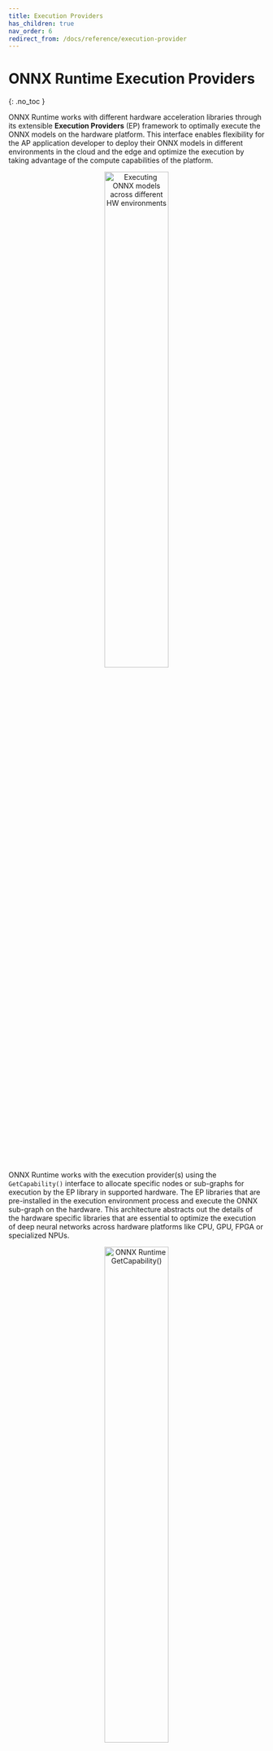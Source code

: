 ```yaml
---
title: Execution Providers
has_children: true
nav_order: 6
redirect_from: /docs/reference/execution-provider
---
```


# ONNX Runtime Execution Providers
{: .no_toc }

ONNX Runtime works with different hardware acceleration libraries through its extensible **Execution Providers** (EP) framework to optimally execute the ONNX models on the hardware platform. This interface enables flexibility for the AP application developer to deploy their ONNX models in different environments in the cloud and the edge and optimize the execution by taking advantage of the compute capabilities of the platform.

<p align="center"><img width="50%" src="https://www.onnxruntime.ai/images/ONNX_Runtime_EP1.png" alt="Executing ONNX models across different HW environments"/></p>

ONNX Runtime works with the execution provider(s) using the `GetCapability()` interface to allocate specific nodes or sub-graphs for execution by the EP library in supported hardware. The EP libraries that are pre-installed in the execution environment process and execute the ONNX sub-graph on the hardware. This architecture abstracts out the details of the hardware specific libraries that are essential to optimize the execution of deep neural networks across hardware platforms like CPU, GPU, FPGA or specialized NPUs.

<p align="center"><img width="50%" src="https://www.onnxruntime.ai/images/ONNX_Runtime_EP3.png" alt="ONNX Runtime GetCapability()"/></p>

ONNX Runtime supports many different execution providers today. Some of the EPs are in production for live service, while others are released in preview to enable developers to develop and customize their application using the different options.

## Contents
{: .no_toc }

* TOC placeholder
{:toc}

### Summary of supported Execution Providers 

|CPU|GPU|IoT/Edge/Mobile|Other|
---|---|---|---
|Default CPU|[NVIDIA CUDA](../execution-providers/CUDA-ExecutionProvider.md)|[Intel OpenVINO](../execution-providers/OpenVINO-ExecutionProvider.md)|[Rockchip NPU](../execution-providers/RKNPU-ExecutionProvider.md) (*preview*)|
|[Intel DNNL](../execution-providers/oneDNN-ExecutionProvider.md)|[NVIDIA TensorRT](../execution-providers/TensorRT-ExecutionProvider.md)|[ARM Compute Library](../execution-providers/ACL-ExecutionProvider.md) (*preview*)|[Xilinx Vitis-AI](../execution-providers/Vitis-AI-ExecutionProvider.md) (*preview*)|
|[TVM](../execution-providers/TVM-ExecutionProvider.md) (*preview*)|[DirectML](../execution-providers/DirectML-ExecutionProvider.md)|[Android Neural Networks API](../execution-providers/NNAPI-ExecutionProvider.md)|[Huawei CANN](../execution-providers/CANN-ExecutionProvider.md) (*preview*)|
|[Intel OpenVINO](../execution-providers/OpenVINO-ExecutionProvider.md)|[AMD MIGraphX](../execution-providers/MIGraphX-ExecutionProvider.md) (*preview*)|[ARM-NN](../execution-providers/ArmNN-ExecutionProvider.md) (*preview*)|
||[AMD ROCm](../execution-providers/ROCm-ExecutionProvider.md) (*preview*)|[CoreML](../execution-providers/CoreML-ExecutionProvider.md) (*preview*)|
||[TVM](../execution-providers/TVM-ExecutionProvider.md) (*preview*)|[TVM](../execution-providers/TVM-ExecutionProvider.md) (*preview*)|
||[Intel OpenVINO](../execution-providers/OpenVINO-ExecutionProvider.md)|[Qualcomm SNPE](../execution-providers/SNPE-ExecutionProvider.md)|
|[XNNPACK](../execution-providers/Xnnpack-ExecutionProvider.md)||[XNNPACK](../execution-providers/Xnnpack-ExecutionProvider.md)|

### Add an Execution Provider

Developers of specialized HW acceleration solutions can integrate with ONNX Runtime to execute ONNX models on their stack. To create an EP to interface with ONNX Runtime you must first identify a unique name for the EP. See: [Add a new execution provider](add-execution-provider.md) for detailed instructions.

### Build ONNX Runtime package with EPs

The ONNX Runtime package can be built with any combination of the EPs along with the default CPU execution provider. **Note** that if multiple EPs are combined into the same ONNX Runtime package then all the dependent libraries must be present in the execution environment. The steps for producing the ONNX Runtime package with different EPs is documented [here](../build/inferencing.md).

### APIs for Execution Provider

The same ONNX Runtime API is used across all EPs. This provides the consistent interface for applications to run with different HW acceleration platforms. The APIs to set EP options are available across Python, C/C++/C#, Java and node.js.

**Note** we are updating our API support to get parity across all language binding and will update specifics here.

    `get_providers`: Return list of registered execution providers.
    `get_provider_options`: Return the registered execution providers' configurations.
    `set_providers`: Register the given list of execution providers. The underlying session is re-created. 
        The list of providers is ordered by Priority. For example ['CUDAExecutionProvider', 'CPUExecutionProvider']
        means execute a node using CUDAExecutionProvider if capable, otherwise execute using CPUExecutionProvider.

### Use Execution Providers

``` python
import onnxruntime as rt

#define the priority order for the execution providers
# prefer CUDA Execution Provider over CPU Execution Provider
EP_list = ['CUDAExecutionProvider', 'CPUExecutionProvider']

# initialize the model.onnx
sess = rt.InferenceSession("model.onnx", providers=EP_list)

# get the outputs metadata as a list of :class:`onnxruntime.NodeArg`
output_name = sess.get_outputs()[0].name

# get the inputs metadata as a list of :class:`onnxruntime.NodeArg`
input_name = sess.get_inputs()[0].name

# inference run using image_data as the input to the model 
detections = sess.run([output_name], {input_name: image_data})[0]

print("Output shape:", detections.shape)

# Process the image to mark the inference points 
image = post.image_postprocess(original_image, input_size, detections)
image = Image.fromarray(image)
image.save("kite-with-objects.jpg")

# Update EP priority to only CPUExecutionProvider
sess.set_providers(['CPUExecutionProvider'])

cpu_detection = sess.run(...)

```


